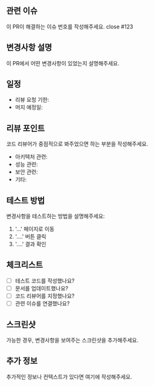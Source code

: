 ## 관련 이슈
이 PR이 해결하는 이슈 번호를 작성해주세요.
close #123

## 변경사항 설명
이 PR에서 어떤 변경사항이 있었는지 설명해주세요.

## 일정
- 리뷰 요청 기한: 
- 머지 예정일: 


## 리뷰 포인트
코드 리뷰어가 중점적으로 봐주었으면 하는 부분을 작성해주세요.
- 아키텍처 관련: 
- 성능 관련: 
- 보안 관련: 
- 기타: 

## 테스트 방법
변경사항을 테스트하는 방법을 설명해주세요:
1. '...' 페이지로 이동
2. '....' 버튼 클릭
3. '....' 결과 확인

## 체크리스트
- [ ] 테스트 코드를 작성했나요?
- [ ] 문서를 업데이트했나요?
- [ ] 코드 리뷰어를 지정했나요?
- [ ] 관련 이슈를 연결했나요?

## 스크린샷
가능한 경우, 변경사항을 보여주는 스크린샷을 추가해주세요.

## 추가 정보
추가적인 정보나 컨텍스트가 있다면 여기에 작성해주세요. 